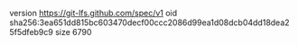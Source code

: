 version https://git-lfs.github.com/spec/v1
oid sha256:3ea651dd815bc603470decf00ccc2086d99ea1d08dcb04dd18dea25f5dfeb9c9
size 6790
